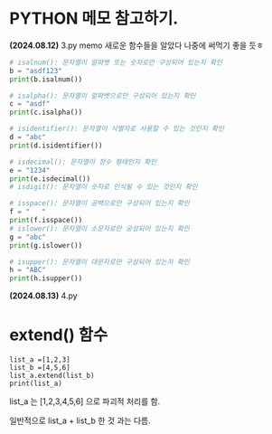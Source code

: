 # PYTHON 메모 참고하기.

**(2024.08.12)**  3.py memo 새로운 함수들을 알았다 나중에 써먹기 좋을 듯ㅎ

```python
# isalnum(): 문자열이 알파벳 또는 숫자로만 구성되어 있는지 확인
b = "asdf123"
print(b.isalnum()) 

# isalpha(): 문자열이 알파벳으로만 구성되어 있는지 확인
c = "asdf"
print(c.isalpha())

# isidentifier(): 문자열이 식별자로 사용할 수 있는 것인지 확인
d = "abc"
print(d.isidentifier())

# isdecimal(): 문자열이 정수 형태인지 확인
e = "1234"
print(e.isdecimal())
# isdigit(): 문자열이 숫자로 인식될 수 있는 것인지 확인

# isspace(): 문자열이 공백으로만 구성되어 있는지 확인
f = "   "
print(f.isspace())
# islower(): 문자열이 소문자로만 궁성되어 있는지 확인
g = "abc"
print(g.islower())

# isupper(): 문자열이 대문자로만 구성되어 있는지 확인
h = "ABC"
print(h.isupper())
```

**(2024.08.13)** 4.py


# extend() 함수

```extend
list_a =[1,2,3]
list_b =[4,5,6]
list_a.extend(list_b)  
print(list_a)
```

list_a 는 [1,2,3,4,5,6] 으로 파괴적 처리를 함.

일반적으로 list_a + list_b 한 것 과는 다름.
